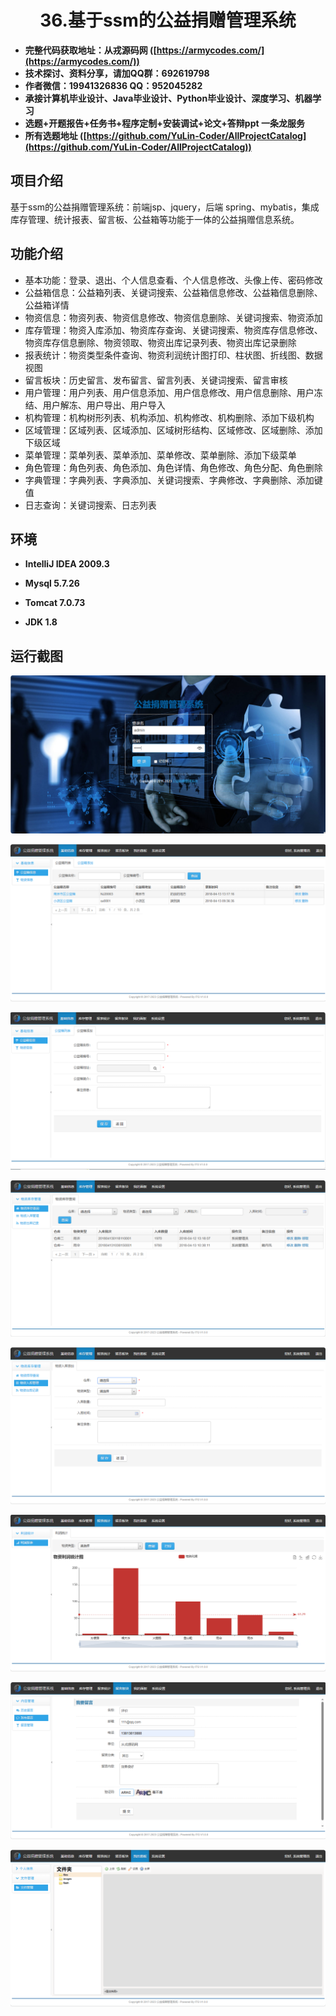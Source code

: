 <p><h1 align="center">36.基于ssm的公益捐赠管理系统</h1></p>

- <b>完整代码获取地址：从戎源码网 ([https://armycodes.com/](https://armycodes.com/))</b>
- <b>技术探讨、资料分享，请加QQ群：692619798</b> 
- <b>作者微信：19941326836  QQ：952045282</b> 
- <b>承接计算机毕业设计、Java毕业设计、Python毕业设计、深度学习、机器学习</b>
- <b>选题+开题报告+任务书+程序定制+安装调试+论文+答辩ppt 一条龙服务</b>
- <b>所有选题地址 ([https://github.com/YuLin-Coder/AllProjectCatalog](https://github.com/YuLin-Coder/AllProjectCatalog)) </b>

## 项目介绍
基于ssm的公益捐赠管理系统：前端jsp、jquery，后端 spring、mybatis，集成库存管理、统计报表、留言板、公益箱等功能于一体的公益捐赠信息系统。

## 功能介绍

- 基本功能：登录、退出、个人信息查看、个人信息修改、头像上传、密码修改
- 公益箱信息：公益箱列表、关键词搜索、公益箱信息修改、公益箱信息删除、公益箱详情
- 物资信息：物资列表、物资信息修改、物资信息删除、关键词搜索、物资添加
- 库存管理：物资入库添加、物资库存查询、关键词搜索、物资库存信息修改、物资库存信息删除、物资领取、物资出库记录列表、物资出库记录删除
- 报表统计：物资类型条件查询、物资利润统计图打印、柱状图、折线图、数据视图
- 留言板块：历史留言、发布留言、留言列表、关键词搜索、留言审核
- 用户管理：用户列表、用户信息添加、用户信息修改、用户信息删除、用户冻结、用户解冻、用户导出、用户导入
- 机构管理：机构树形列表、机构添加、机构修改、机构删除、添加下级机构
- 区域管理：区域列表、区域添加、区域树形结构、区域修改、区域删除、添加下级区域
- 菜单管理：菜单列表、菜单添加、菜单修改、菜单删除、添加下级菜单
- 角色管理：角色列表、角色添加、角色详情、角色修改、角色分配、角色删除
- 字典管理：字典列表、字典添加、关键词搜索、字典修改、字典删除、添加键值
- 日志查询：关键词搜索、日志列表

## 环境

- <b>IntelliJ IDEA 2009.3</b>

- <b>Mysql 5.7.26</b>

- <b>Tomcat 7.0.73</b>

- <b>JDK 1.8</b>

## 运行截图
![](screenshot/1.png)

![](screenshot/2.png)

![](screenshot/3.png)

![](screenshot/4.png)

![](screenshot/5.png)

![](screenshot/6.png)

![](screenshot/7.png)

![](screenshot/8.png)
